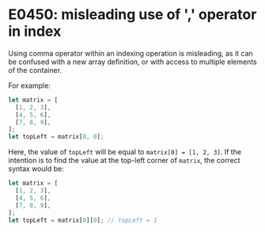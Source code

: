 # E0450: misleading use of ',' operator in index

Using comma operator within an indexing operation is misleading, as it
can be confused with a new array definition, or with access to multiple elements
of the container.

For example:

```javascript
let matrix = [
  [1, 2, 3],
  [4, 5, 6],
  [7, 8, 9],
];
let topLeft = matrix[0, 0];
```
Here, the value of `topLeft` will be equal to `matrix[0] = [1, 2, 3]`.
If the intention is to find the value at the top-left corner of `matrix`, the correct syntax would be:
```javascript
let matrix = [
  [1, 2, 3],
  [4, 5, 6],
  [7, 8, 9],
];
let topLeft = matrix[0][0]; // topLeft = 1
```
